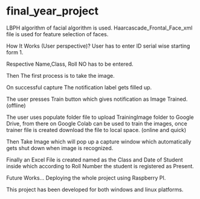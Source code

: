# final_year_project

LBPH algorithm of facial algorithm is used. 
Haarcascade_Frontal_Face_xml file is used for feature selection of faces.

How It Works (User perspective)?
  User has to enter ID serial wise starting form 1. 
  
  Respective Name,Class, Roll NO has to be entered.
  
  Then The first process is to take the image. 
  
  On successful capture The notification label gets filled up.
  
  The user presses Train button which gives notification as Image Trained. (offline)
  
  The user uses populate folder file to upload TrainingImage folder to Google Drive, 
  from there on Google Colab can be used to train the images, once trainer file is created
  download the file to local space. (online and quick)  
  
  Then Take Image which will pop up a capture window which automatically gets shut down when image is recognized.
  
  Finally an Excel File is created named as the Class and Date of Student inside which according to Roll Number 
  the student is registered as Present.
  
Future Works...
  Deploying the whole project using Raspberry PI.
 
This project has been developed for both windows and linux platforms.
